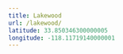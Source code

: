 ```yaml
---
title: Lakewood
url: /lakewood/
latitude: 33.850346300000005
longitude: -118.11719140000001
---
```

